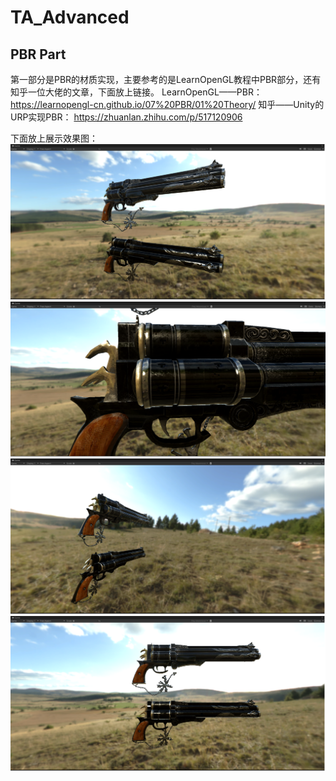 # TA_Advanced
## PBR Part
第一部分是PBR的材质实现，主要参考的是LearnOpenGL教程中PBR部分，还有知乎一位大佬的文章，下面放上链接。
LearnOpenGL——PBR：https://learnopengl-cn.github.io/07%20PBR/01%20Theory/
知乎——Unity的URP实现PBR： https://zhuanlan.zhihu.com/p/517120906

下面放上展示效果图：
![image](https://github.com/MissHubbbb/TA_Advanced/blob/main/CoverImage/PBR_0.png)
![image](https://github.com/MissHubbbb/TA_Advanced/blob/main/CoverImage/PBR_1.png)
![image](https://github.com/MissHubbbb/TA_Advanced/blob/main/CoverImage/PBR_2.png)
![image](https://github.com/MissHubbbb/TA_Advanced/blob/main/CoverImage/PBR_3.png)
